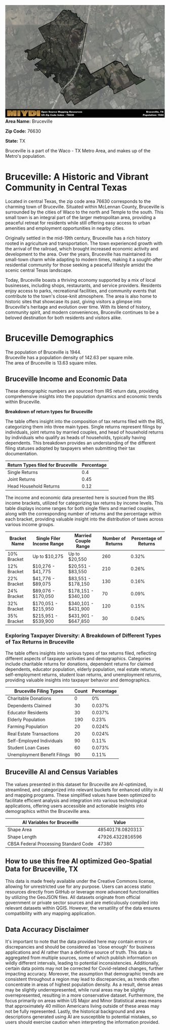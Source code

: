 ![Image Alt Text](../_images/76630.png)
**Area Name:** Bruceville

**Zip Code:** 76630

**State:** TX

Bruceville is a part of the Waco - TX Metro Area, and makes up  of the Metro's population.  

# Bruceville: A Historic and Vibrant Community in Central Texas  

Located in central Texas, the zip code area 76630 corresponds to the charming town of Bruceville. Situated within McLennan County, Bruceville is surrounded by the cities of Waco to the north and Temple to the south. This small town is an integral part of the larger metropolitan area, providing a peaceful retreat for residents while still offering easy access to urban amenities and employment opportunities in nearby cities.

Originally settled in the mid-19th century, Bruceville has a rich history rooted in agriculture and transportation. The town experienced growth with the arrival of the railroad, which brought increased economic activity and development to the area. Over the years, Bruceville has maintained its small-town charm while adapting to modern times, making it a sought-after residential community for those seeking a peaceful lifestyle amidst the scenic central Texas landscape.

Today, Bruceville boasts a thriving economy supported by a mix of local businesses, including shops, restaurants, and service providers. Residents enjoy access to parks, recreational facilities, and community events that contribute to the town's close-knit atmosphere. The area is also home to historic sites that showcase its past, giving visitors a glimpse into Bruceville's heritage and evolution over time. With its blend of history, community spirit, and modern conveniences, Bruceville continues to be a beloved destination for both residents and visitors alike.

# Bruceville Demographics

The population of Bruceville is 1944.  
Bruceville has a population density of 142.63 per square mile.  
The area of Bruceville is 13.63 square miles.  

## Bruceville Income and Economic Data

These demographic numbers are sourced from IRS return data, providing comprehensive insights into the population dynamics and economic trends within Bruceville.

**Breakdown of return types for Bruceville**

The table offers insight into the composition of tax returns filed with the IRS, categorizing them into three main types. Single returns represent filings by individuals, joint returns by married couples, and head of household returns by individuals who qualify as heads of households, typically having dependents. This breakdown provides an understanding of the different filing statuses adopted by taxpayers when submitting their tax documentation.

| Return Types filed for Bruceville                              | Percentage          |
|----------------------------------------------------------|---------------------|
| Single Returns                                            | 0.4 |
| Joint Returns                                             | 0.45 |
| Head Household Returns                                    | 0.12 |

The income and economic data presented here is sourced from the IRS income brackets, utilized for categorizing tax returns by income levels. This table displays income ranges for both single filers and married couples, along with the corresponding number of returns and the percentage within each bracket, providing valuable insight into the distribution of taxes across various income groups.

| Bracket Name       | Single Filer Income Range | Married Couple Range | Number of Returns | Percentage of Returns |
|--------------------|----------------------------|----------------------|-------------------|-----------------------|
| 10% Bracket        | Up to $10,275              | Up to $20,550        | 260 | 0.32% |
| 12% Bracket        | $10,276 - $41,775          | $20,551 - $83,550    | 210 | 0.26% |
| 22% Bracket        | $41,776 - $89,075          | $83,551 - $178,150   | 130 | 0.16% |
| 24% Bracket        | $89,076 - $170,050         | $178,151 - $340,100  | 70 | 0.09% |
| 32% Bracket        | $170,051 - $215,950        | $340,101 - $431,900  | 120 | 0.15% |
| 35% Bracket        | $215,951 - $539,900        | $431,901 - $647,850  | 30 | 0.04% |

### Exploring Taxpayer Diversity: A Breakdown of Different Types of Tax Returns in Bruceville

The table offers insights into various types of tax returns filed, reflecting different aspects of taxpayer activities and demographics. Categories include charitable returns for donations, dependent returns for claimed dependents, educator population, elderly population, real estate returns, self-employment returns, student loan returns, and unemployment returns, providing valuable insights into taxpayer behavior and demographics.

| Bruceville Filing Types                    | Count | Percentage |
|--------------------------------------|-------|------------|
| Charitable Donations                 | 0 | 0% |
| Dependents Claimed                   | 30 | 0.037% |
| Educator Residents                   | 30 | 0.037% |
| Elderly Population                   | 190 | 0.23% |
| Farming Population                   | 20 | 0.024% |
| Real Estate Transactions             | 20 | 0.024% |
| Self-Employed Individuals            | 90 | 0.11% |
| Student Loan Cases                   | 60 | 0.073% |
| Unemployment Benefit Filings         | 90 | 0.11% |

## Bruceville AI and Census Variables

The values presented in this dataset for Bruceville are AI-optimized, streamlined, and categorized into relevant buckets for enhanced utility in AI and mapping programs. These simplified values have been optimized to facilitate efficient analysis and integration into various technological applications, offering users accessible and actionable insights into demographics within the Bruceville area.

| AI Variables for Bruceville | Value |
|-------------|-------|
| Shape Area | 48540178.0820313 |
| Shape Length | 47926.4322816596 |
| CBSA Federal Processing Standard Code | 47380 |

## How to use this free AI optimized Geo-Spatial Data for Bruceville, TX

This data is made freely available under the Creative Commons license, allowing for unrestricted use for any purpose. Users can access static resources directly from GitHub or leverage more advanced functionalities by utilizing the GeoJSON files. All datasets originate from official government or private sector sources and are meticulously compiled into relevant datasets within QGIS. However, the versatility of the data ensures compatibility with any mapping application.

## Data Accuracy Disclaimer
It's important to note that the data provided here may contain errors or discrepancies and should be considered as 'close enough' for business applications and AI rather than a definitive source of truth. This data is aggregated from multiple sources, some of which publish information on wildly different intervals, leading to potential inconsistencies. Additionally, certain data points may not be corrected for Covid-related changes, further impacting accuracy. Moreover, the assumption that demographic trends are consistent throughout a region may lead to discrepancies, as trends often concentrate in areas of highest population density. As a result, dense areas may be slightly underrepresented, while rural areas may be slightly overrepresented, resulting in a more conservative dataset. Furthermore, the focus primarily on areas within US Major and Minor Statistical areas means that approximately 40 million Americans living outside of these areas may not be fully represented. Lastly, the historical background and area descriptions generated using AI are susceptible to potential mistakes, so users should exercise caution when interpreting the information provided.
